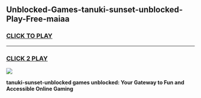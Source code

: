 
## Unblocked-Games-tanuki-sunset-unblocked-Play-Free-maiaa
<h3>
<a href="https://premium76.site?title=tanuki-sunset-unblocked&ref=10A">CLICK TO PLAY</a></h3>
<hr>

<h3>
<a href="https://premium76.site?title=tanuki-sunset-unblocked&ref=10A">CLICK 2 PLAY</a>
  
</h3>

<a href="https://premium76.site?title=tanuki-sunset-unblocked&ref=10A"><img src="https://clearcache.store/games.png"></a>


**tanuki-sunset-unblocked games unblocked: Your Gateway to Fun and Accessible Online Gaming**
